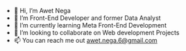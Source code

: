 - 👋 Hi, I’m Awet Nega
- 👀 I’m  Front-End Developer and former Data Analyst
- 🌱 I’m currently learning Meta Front-End Development
- 💞️ I’m looking to collaborate on Web development Projects
- 📫 You can reach me out awet.nega.6@gmail.com

<!---
awet-nega/awet-nega is a ✨ special ✨ repository because its `README.md` (this file) appears on your GitHub profile.
You can click the Preview link to take a look at your changes.
--->
